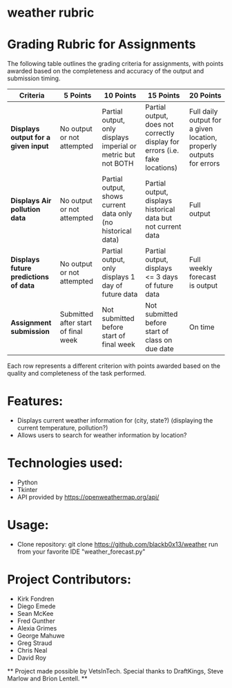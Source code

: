 # weather rubric

# Grading Rubric for Assignments

The following table outlines the grading criteria for assignments, with points awarded based on the completeness and accuracy of the output and submission timing.

| Criteria                                | 5 Points                            | 10 Points                                                     | 15 Points                                                                   | 20 Points                                                           |
| --------------------------------------- | ----------------------------------- | ------------------------------------------------------------- | --------------------------------------------------------------------------- | ------------------------------------------------------------------- |
| **Displays output for a given input**   | No output or not attempted          | Partial output, only displays imperial or metric but not BOTH | Partial output, does not correctly display for errors (i.e. fake locations) | Full daily output for a given location, properly outputs for errors |
| **Displays Air pollution data**         | No output or not attempted          | Partial output, shows current data only (no historical data)  | Partial output, displays historical data but not current data               | Full output                                                         |
| **Displays future predictions of data** | No output or not attempted          | Partial output, only displays 1 day of future data            | Partial output, displays <= 3 days of future data                           | Full weekly forecast is output                                      |
| **Assignment submission**               | Submitted after start of final week | Not submitted before start of final week                      | Not submitted before start of class on due date                             | On time                                                             |

Each row represents a different criterion with points awarded based on the quality and completeness of the task performed.

# Features:

- Displays current weather information for (city, state?) (displaying the current temperature, pollution?)
- Allows users to search for weather information by location?

# Technologies used:

- Python
- Tkinter
- API provided by https://openweathermap.org/api/

# Usage:

- Clone repository:
  git clone https://github.com/blackb0x13/weather
  run from your favorite IDE "weather_forecast.py"

# Project Contributors:

- Kirk Fondren
- Diego Emede
- Sean McKee
- Fred Gunther
- Alexia Grimes
- George Mahuwe
- Greg Straud
- Chris Neal
- David Roy

** Project made possible by VetsInTech. Special thanks to DraftKings, Steve Marlow and Brion Lentell. **
